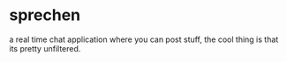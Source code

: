 # sprechen
a real time chat application where you can post stuff, the cool thing is that its pretty unfiltered.
